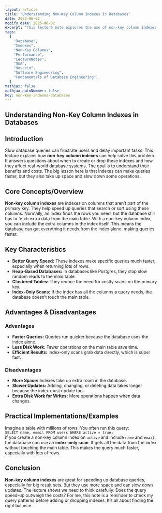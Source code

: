 ```yaml
---
layout: article
title: "Understanding Non-Key Column Indexes in Databases"
date: 2025-06-02
modify_date: 2025-06-02
excerpt: "This lecture note explores the use of non-key column indexes in databases, discussing their benefits, costs, and best practices for implementation."
tags:
  [
    "Database",
    "Indexes",
    "Non-Key Columns",
    "Performance",
    "LectureNotes",
    "Q&A",
    "Hussein",
    "Software Engineering",
    "Fundamentals of Database Engineering",
  ]
mathjax: false
mathjax_autoNumber: false
key: non-key-indexes-databases
---
```


## Understanding Non-Key Column Indexes in Databases

## Introduction

Slow database queries can frustrate users and delay important tasks. This lecture explains how **non-key column indexes** can help solve this problem. It answers questions about when to create or drop these indexes and how they affect real-world database systems. The goal is to understand their benefits and costs. The big lesson here is that indexes can make queries faster, but they also take up space and slow down some operations.

## Core Concepts/Overview

**Non-key column indexes** are indexes on columns that aren’t part of the primary key. They help speed up queries that search or sort using these columns. Normally, an index finds the rows you need, but the database still has to fetch extra data from the main table. With a non-key column index, you can include the extra columns in the index itself. This means the database can get everything it needs from the index alone, making queries faster.

## Key Characteristics

- **Better Query Speed:** These indexes make specific queries much faster, especially when returning lots of rows.
- **Heap-Based Databases:** In databases like Postgres, they stop slow random reads to the main table.
- **Clustered Tables:** They reduce the need for costly scans on the primary key.
- **Index-Only Scans:** If the index has all the columns a query needs, the database doesn’t touch the main table.

## Advantages & Disadvantages

### Advantages

- **Faster Queries:** Queries run quicker because the database uses the index alone.
- **Less Disk Work:** Fewer operations on the main table save time.
- **Efficient Results:** Index-only scans grab data directly, which is super fast.

### Disadvantages

- **More Space:** Indexes take up extra room in the database.
- **Slower Updates:** Adding, changing, or deleting data takes longer because the index must update too.
- **Extra Disk Work for Writes:** More operations happen when data changes.

## Practical Implementations/Examples

Imagine a table with millions of rows. You often run this query:  
`SELECT name, email FROM users WHERE active = true;`  
If you create a non-key column index on `active` and include `name` and `email`, the database can use an **index-only scan**. It gets all the data from the index without touching the main table. This makes the query much faster, especially with lots of rows.

## Conclusion

**Non-key column indexes** are great for speeding up database queries, especially for big result sets. But they use more space and can slow down updates. The lecture shows we need to think carefully: Does the query speed-up outweigh the costs? For me, this note is a reminder to check my query patterns before adding or dropping indexes. It’s all about finding the right balance.
